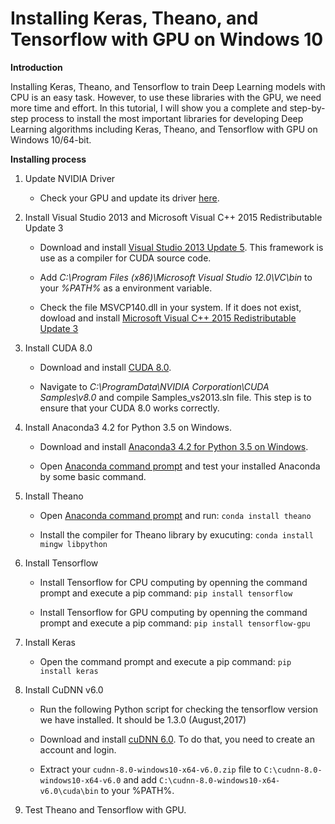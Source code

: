 # Installing Keras, Theano, and Tensorflow with GPU on Windows 10

**Introduction**

Installing Keras, Theano, and Tensorflow to train Deep Learning models with CPU is an easy task. However, to use these libraries with the GPU, we need more time and effort. In this tutorial, I will show you a complete and step-by-step process to install the most important libraries for developing Deep Learning algorithms including Keras, Theano, and Tensorflow with GPU on Windows 10/64-bit.

**Installing process**

1. Update NVIDIA Driver 

   * Check your GPU and update its driver [here](http://www.nvidia.com/Download/index.aspx).

2. Install Visual Studio 2013 and Microsoft Visual C++ 2015 Redistributable Update 3

   * Download and install [Visual Studio 2013 Update 5](https://go.microsoft.com/fwlink/?LinkId=532495). This framework is use as a              compiler for CUDA source code.
   
   * Add *C:\Program Files (x86)\Microsoft Visual Studio 12.0\VC\bin* to your *%PATH%* as a environment variable.
   
   * Check the file MSVCP140.dll in your system. If it does not exist, dowload and install [Microsoft Visual C++ 2015 Redistributable Update 3](https://www.microsoft.com/en-us/download/details.aspx?id=53587)
   
3. Install CUDA 8.0

   * Download and install [CUDA 8.0](https://developer.nvidia.com/cuda-downloads).
   
   * Navigate to *C:\ProgramData\NVIDIA Corporation\CUDA Samples\v8.0* and compile Samples_vs2013.sln file. This step is to ensure that      your CUDA 8.0 works correctly.
   
4. Install Anaconda3 4.2 for Python 3.5 on Windows.

   * Download and install [Anaconda3 4.2 for Python 3.5 on Windows](https://repo.continuum.io/archive/index.html).
   
   * Open [Anaconda command prompt](https://www.quora.com/How-do-I-start-the-anaconda-command-prompt) and test your installed Anaconda        by some basic command.
   
5. Install Theano

   * Open [Anaconda command prompt](https://www.quora.com/How-do-I-start-the-anaconda-command-prompt) and run: ```conda install theano```
   
   * Install the compiler for Theano library by exucuting: ```conda install mingw libpython```
   
6. Install Tensorflow

   * Install Tensorflow for CPU computing by openning the command prompt and execute a pip command: ```pip install tensorflow```
   
   * Install Tensorflow for GPU computing by openning the command prompt and execute a pip command: ```pip install tensorflow-gpu```
   
7. Install Keras

   * Open the command prompt and execute a pip command: ```pip install keras```
   
8. Install CuDNN v6.0

   * Run the following Python script for checking the tensorflow version we have installed. It should be 1.3.0 (August,2017)
   
   * Download and install [cuDNN 6.0](https://developer.nvidia.com/cudnn). To do that, you need to create an account and login.
   
   * Extract your ```cudnn-8.0-windows10-x64-v6.0.zip``` file to ```C:\cudnn-8.0-windows10-x64-v6.0``` and add 
     ```C:\cudnn-8.0-windows10-x64-v6.0\cuda\bin``` to your %PATH%.
     
9. Test Theano and Tensorflow with GPU.


  
  
  
   
   
   
   
   
   
   


   










